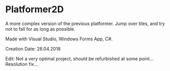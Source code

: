 # Platformer2D

A more complex version of the previous platformer. Jump over tiles, and try not to fall for as long as possible. 

Made with Visual Studio, Windows Forms App, C#. 

Creation Date: 28.04.2018

Edit: Not a very optimal project, should be refurbished at some point... Resolution fix...
